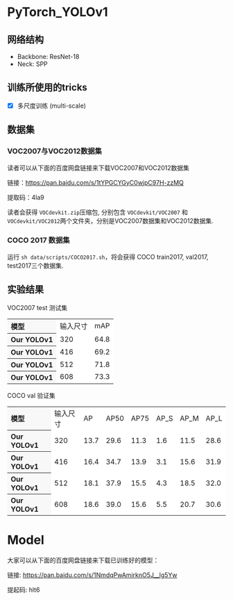 # PyTorch_YOLOv1

## 网络结构

- Backbone: ResNet-18
- Neck: SPP

## 训练所使用的tricks

- [x] 多尺度训练 (multi-scale)

## 数据集

### VOC2007与VOC2012数据集

读者可以从下面的百度网盘链接来下载VOC2007和VOC2012数据集

链接：https://pan.baidu.com/s/1tYPGCYGyC0wjpC97H-zzMQ 

提取码：4la9

读者会获得 ```VOCdevkit.zip```压缩包, 分别包含 ```VOCdevkit/VOC2007``` 和 ```VOCdevkit/VOC2012```两个文件夹，分别是VOC2007数据集和VOC2012数据集.

### COCO 2017 数据集

运行 ```sh data/scripts/COCO2017.sh```，将会获得 COCO train2017, val2017, test2017三个数据集.

## 实验结果

VOC2007 test 测试集

<table><tbody>
<tr><th align="left" bgcolor=#f8f8f8> 模型 </th>           <td bgcolor=white> 输入尺寸 </td><td bgcolor=white> mAP </td></tr>

<tr><th align="left" bgcolor=#f8f8f8> Our YOLOv1 </th><td bgcolor=white> 320 </td><td bgcolor=white> 64.8 </td></tr>

<tr><th align="left" bgcolor=#f8f8f8> Our YOLOv1 </th><td bgcolor=white> 416 </td><td bgcolor=white> 69.2 </td></tr>

<tr><th align="left" bgcolor=#f8f8f8> Our YOLOv1 </th><td bgcolor=white> 512 </td><td bgcolor=white> 71.8 </td></tr>

<tr><th align="left" bgcolor=#f8f8f8> Our YOLOv1 </th><td bgcolor=white> 608 </td><td bgcolor=white> 73.3 </td></tr>
</table></tbody>

COCO val 验证集

<table><tbody>
<tr><th align="left" bgcolor=#f8f8f8> 模型 </th>     <td bgcolor=white> 输入尺寸 </td><td bgcolor=white> AP </td><td bgcolor=white> AP50 </td><td bgcolor=white> AP75 </td><td bgcolor=white> AP_S </td><td bgcolor=white> AP_M </td><td bgcolor=white> AP_L </td></tr>

<tr><th align="left" bgcolor=#f8f8f8> Our YOLOv1</th><td bgcolor=white> 320 </td><td bgcolor=white> 13.7 </td><td bgcolor=white> 29.6 </td><td bgcolor=white> 11.3 </td><td bgcolor=white> 1.6 </td><td bgcolor=white> 11.5 </td><td bgcolor=white> 28.6 </td></tr>

<tr><th align="left" bgcolor=#f8f8f8> Our YOLOv1</th><td bgcolor=white> 416 </td><td bgcolor=white> 16.4 </td><td bgcolor=white> 34.7 </td><td bgcolor=white> 13.9 </td><td bgcolor=white> 3.1 </td><td bgcolor=white> 15.6 </td><td bgcolor=white> 31.9 </td></tr>

<tr><th align="left" bgcolor=#f8f8f8> Our YOLOv1</th><td bgcolor=white> 512 </td><td bgcolor=white> 18.1 </td><td bgcolor=white> 37.9 </td><td bgcolor=white> 15.5 </td><td bgcolor=white> 4.3 </td><td bgcolor=white> 18.5 </td><td bgcolor=white> 32.0 </td></tr>

<tr><th align="left" bgcolor=#f8f8f8> Our YOLOv1</th><td bgcolor=white> 608 </td><td bgcolor=white> 18.6 </td><td bgcolor=white> 39.0 </td><td bgcolor=white> 15.6 </td><td bgcolor=white> 5.5 </td><td bgcolor=white> 20.7 </td><td bgcolor=white> 30.6 </td></tr>
</table></tbody>

# Model

大家可以从下面的百度网盘链接来下载已训练好的模型：

链接: https://pan.baidu.com/s/1NmdqPwAmirknO5J__lg5Yw 

提起码: hlt6 
